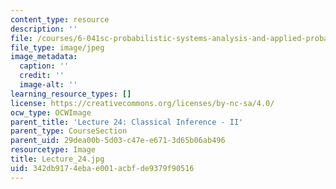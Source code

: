 ```yaml
---
content_type: resource
description: ''
file: /courses/6-041sc-probabilistic-systems-analysis-and-applied-probability-fall-2013/342db9174ebae001acbfde9379f90516_Lecture_24.jpg
file_type: image/jpeg
image_metadata:
  caption: ''
  credit: ''
  image-alt: ''
learning_resource_types: []
license: https://creativecommons.org/licenses/by-nc-sa/4.0/
ocw_type: OCWImage
parent_title: 'Lecture 24: Classical Inference - II'
parent_type: CourseSection
parent_uid: 29dea00b-5d03-c47e-e671-3d65b06ab496
resourcetype: Image
title: Lecture_24.jpg
uid: 342db917-4eba-e001-acbf-de9379f90516
---
```

